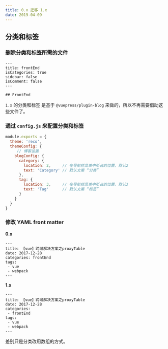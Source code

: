```yaml
---
title: 0.x 迁移 1.x
date: 2019-04-09
---
```


## 分类和标签

### 删除分类和标签所需的文件

```
--- 
title: frontEnd  
isCategories: true  
sidebar: false  
isComment: false
---

## FrontEnd
```

`1.x` 的分类和标签 是基于 `@vuepress/plugin-blog` 来做的，所以不再需要借助这些文件了。

### 通过 `config.js` 来配置分类和标签

```javascript
module.exports = {
  theme: 'reco',
  themeConfig: {
     // 博客设置
    blogConfig: {
      category: {
        location: 2,     // 在导航栏菜单中所占的位置，默认2
        text: 'Category' // 默认文案 “分类”
      },
      tag: {
        location: 3,     // 在导航栏菜单中所占的位置，默认3
        text: 'Tag'      // 默认文案 “标签”
      }
    }
  }  
}  
```

### 修改 YAML front matter 

**0.x**

```
---
title: 【vue】跨域解决方案之proxyTable  
date: 2017-12-28
categories: frontEnd
tags:
 - vue
 - webpack
---
```

**1.x**

```
---
title: 【vue】跨域解决方案之proxyTable  
date: 2017-12-28
categories: 
 - frontEnd
tags:
 - vue
 - webpack
---
```

差别只是分类改用数组的方式。
